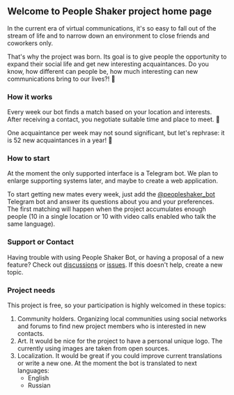 ## Welcome to People Shaker project home page

In the current era of virtual communications, it's so easy to fall out of the stream of life and to narrow down an environment to close friends and coworkers only.

That's why the project was born. Its goal is to give people the opportunity to expand their social life and get new interesting acquaintances. Do you know, how different can people be, how much interesting can new communications bring to our lives?!  💫

### How it works

Every week our bot finds a match based on your location and interests. After receiving a contact, you negotiate suitable time and place to meet. 🤝

One acquaintance per week may not sound significant, but let's rephrase: it is 52 new acquaintances in a year! 🌟 

### How to start

At the moment the only supported interface is a Telegram bot. We plan to enlarge supporting systems later, and maybe to create a web application.

To start getting new mates every week, just add the [@peopleshaker_bot](https://t.me/peopleshaker_bot) Telegram bot and answer its questions about you and your preferences. The first matching will happen when the project accumulates enough people (10 in a single location or 10 with video calls enabled who talk the same language).

### Support or Contact

Having trouble with using People Shaker Bot, or having a proposal of a new feature? Check out [discussions](https://github.com/blake-r/peopleshaker/discussions) or [issues](https://github.com/blake-r/peopleshaker/issues). If this doesn't help, create a new topic.

### Project needs

This project is free, so your participation is highly welcomed in these topics:

1. Community holders. Organizing local communities using social networks and forums to find new project members who is interested in new contacts.
2. Art. It would be nice for the project to have a personal unique logo. The currently using images are taken from open sources.
3. Localization. It would be great if you could improve current translations or write a new one. At the moment the bot is translated to next languages:
   * English
   * Russian
